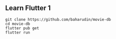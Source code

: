 ## Learn Flutter 1

```
git clone https://github.com/baharudin/movie-db
cd movie-db
flutter pub get
flutter run
```